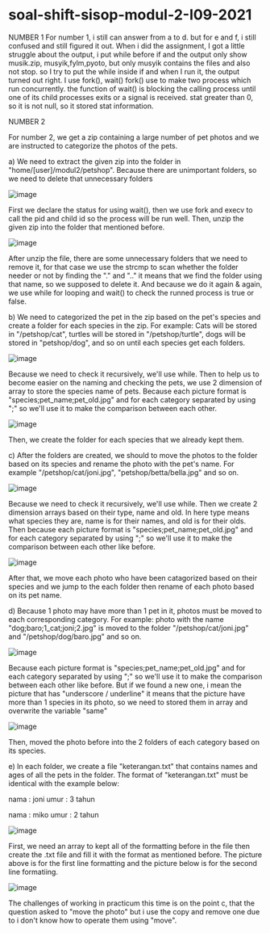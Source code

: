 # soal-shift-sisop-modul-2-I09-2021

NUMBER 1
For number 1, i still can answer from a to d. but for e and f, i still confused and still figured it out. 
When i did the assignment, I got a little struggle about the output, i put while before if and the output 
only show musik.zip, musyik,fylm,pyoto, but only musyik contains the files and also not stop. so I try 
to put the while inside if and when I run it, the output turned out right. I use fork(), wait()
fork() use to make two process which run concurrently. the function of wait() is blocking the calling 
process until one of its child processes exits or a signal is received. stat greater than 0, 
so it is not null, so it stored stat information.

NUMBER 2

For number 2, we get a zip containing a large number of pet photos and we are instructed to categorize the photos of the pets.

a) We need to extract the given zip into the folder in "home/[user]/modul2/petshop". Because there are unimportant folders, so we need to delete that unnecessary folders

![image](https://user-images.githubusercontent.com/77782259/115987187-26f75c00-a5de-11eb-91b8-6a91981201b7.png)

First we declare the status for using wait(), then we use fork and execv to call the pid and child id so the process will be run well. Then, unzip the given zip into the folder that mentioned before.

![image](https://user-images.githubusercontent.com/77782259/115987297-ae44cf80-a5de-11eb-82a8-7fdf1b5a4edd.png)

After unzip the file, there are some unnecessary folders that we need to remove it, for that case we use the strcmp to scan whether the folder needer or not by finding the "." and ".." it means that we find the folder using that name, so we supposed to delete it. And because we do it again & again, we use while for looping and wait() to check the runned process is true or false.

b) We need to categorized the pet in the zip based on the pet's species and create a folder for each species in the zip. For example: Cats will be stored in "/petshop/cat", turtles will be stored in "/petshop/turtle", dogs will be stored in "petshop/dog", and so on until each species get each folders.

![image](https://user-images.githubusercontent.com/77782259/115987620-04fed900-a5e0-11eb-91ed-68d24552b486.png)

Because we need to check it recursively, we'll use while. Then to help us to become easier on the naming and checking the pets, we use 2 dimension of array to store the species name of pets. Because each picture format is "species;pet_name;pet_old.jpg" and for each category separated by using ";" so we'll use it to make the comparison between each other.

![image](https://user-images.githubusercontent.com/77782259/115987838-011f8680-a5e1-11eb-8592-9d8ef5ec93cc.png)

Then, we create the folder for each species that we already kept them.

c) After the folders are created, we should to move the photos to the folder based on its species and rename the photo with the pet's name. For example "/petshop/cat/joni.jpg", "petshop/betta/bella.jpg" and so on.

![image](https://user-images.githubusercontent.com/77782259/115988027-f31e3580-a5e1-11eb-99e8-7b417904f1a8.png)

Because we need to check it recursively, we'll use while. Then we create 2 dimension arrays based on their type, name and old. In here type means what species they are, name is for their names, and old is for their olds. Then because each picture format is "species;pet_name;pet_old.jpg" and for each category separated by using ";" so we'll use it to make the comparison between each other like before.

![image](https://user-images.githubusercontent.com/77782259/115988116-63c55200-a5e2-11eb-9ccb-7bd1fc06922e.png)

After that, we move each photo who have been catagorized based on their species and we jump to the each folder then rename of each photo based on its pet name.

d) Because 1 photo may have more than 1 pet in it, photos must be moved to each corresponding category. For example: photo with the name "dog;baro;1_cat;joni;2.jpg" is moved to the folder "/petshop/cat/joni.jpg" and "/petshop/dog/baro.jpg" and so on.

![image](https://user-images.githubusercontent.com/77782259/115988428-e6024600-a5e3-11eb-993b-0b13531c5173.png)

Because each picture format is "species;pet_name;pet_old.jpg" and for each category separated by using ";" so we'll use it to make the comparison between each other like before. But if we found a new one, i mean the picture that has "underscore / underline" it means that the picture have more than 1 species in its photo, so we need to stored them in array and overwrite the variable "same"

![image](https://user-images.githubusercontent.com/77782259/115988469-177b1180-a5e4-11eb-9911-f319190d3dce.png)

Then, moved the photo before into the 2 folders of each category based on its species.

e) In each folder, we create a file "keterangan.txt" that contains names and ages of all the pets in the folder. The format of "keterangan.txt" must be identical with the example below:

nama : joni
umur : 3 tahun

nama : miko
umur : 2 tahun

![image](https://user-images.githubusercontent.com/77782259/115988560-88bac480-a5e4-11eb-9173-7c181bc90389.png)

First, we need an array to kept all of the formatting before in the file then create the .txt file and fill it with the format as mentioned before. The picture above is for the first line formatting and the picture below is for the second line formatiing.

![image](https://user-images.githubusercontent.com/77782259/115988632-d33c4100-a5e4-11eb-9907-c25d8949f296.png)

The challenges of working in practicum this time is on the point c, that the question asked to "move the photo" but i use the copy and remove one due to i don't know how to operate them using "move".

